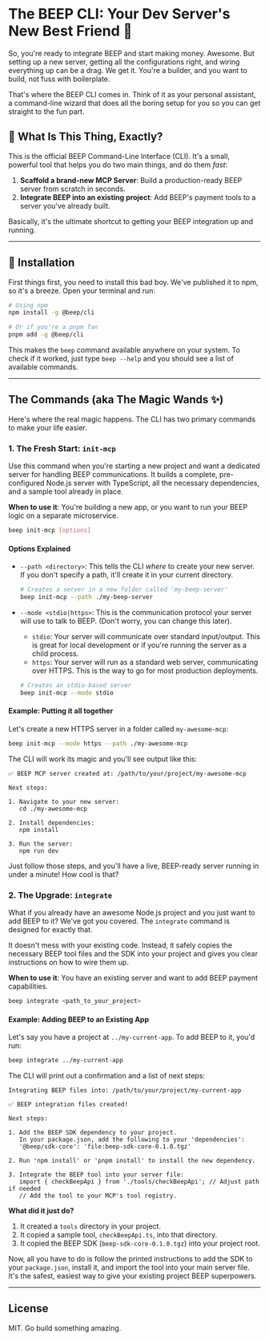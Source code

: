 # The BEEP CLI: Your Dev Server's New Best Friend 🤖

So, you're ready to integrate BEEP and start making money. Awesome. But setting up a new server, getting all the configurations right, and wiring everything up can be a drag. We get it. You're a builder, and you want to build, not fuss with boilerplate.

That's where the BEEP CLI comes in. Think of it as your personal assistant, a command-line wizard that does all the boring setup for you so you can get straight to the fun part.

## 🤔 What Is This Thing, Exactly?

This is the official BEEP Command-Line Interface (CLI). It's a small, powerful tool that helps you do two main things, and do them *fast*:

1.  **Scaffold a brand-new MCP Server**: Build a production-ready BEEP server from scratch in seconds.
2.  **Integrate BEEP into an existing project**: Add BEEP's payment tools to a server you've already built.

Basically, it's the ultimate shortcut to getting your BEEP integration up and running.

--- 

## 🚀 Installation

First things first, you need to install this bad boy. We've published it to npm, so it's a breeze. Open your terminal and run:

```bash
# Using npm
npm install -g @beep/cli

# Or if you're a pnpm fan
pnpm add -g @beep/cli
```

This makes the `beep` command available anywhere on your system. To check if it worked, just type `beep --help` and you should see a list of available commands.

--- 

## The Commands (aka The Magic Wands ✨)

Here's where the real magic happens. The CLI has two primary commands to make your life easier.

### 1. The Fresh Start: `init-mcp`

Use this command when you're starting a new project and want a dedicated server for handling BEEP communications. It builds a complete, pre-configured Node.js server with TypeScript, all the necessary dependencies, and a sample tool already in place.

**When to use it**: You're building a new app, or you want to run your BEEP logic on a separate microservice.

```bash
beep init-mcp [options]
```

#### Options Explained

*   `--path <directory>`: This tells the CLI *where* to create your new server. If you don't specify a path, it'll create it in your current directory.

    ```bash
    # Creates a server in a new folder called 'my-beep-server'
    beep init-mcp --path ./my-beep-server
    ```

*   `--mode <stdio|https>`: This is the communication protocol your server will use to talk to BEEP. (Don't worry, you can change this later).
    *   `stdio`: Your server will communicate over standard input/output. This is great for local development or if you're running the server as a child process.
    *   `https`: Your server will run as a standard web server, communicating over HTTPS. This is the way to go for most production deployments.

    ```bash
    # Creates an stdio-based server
    beep init-mcp --mode stdio
    ```

#### Example: Putting it all together

Let's create a new HTTPS server in a folder called `my-awesome-mcp`:

```bash
beep init-mcp --mode https --path ./my-awesome-mcp
```

The CLI will work its magic and you'll see output like this:

```
✅ BEEP MCP server created at: /path/to/your/project/my-awesome-mcp

Next steps:

1. Navigate to your new server:
   cd ./my-awesome-mcp

2. Install dependencies:
   npm install

3. Run the server:
   npm run dev
```

Just follow those steps, and you'll have a live, BEEP-ready server running in under a minute! How cool is that?

### 2. The Upgrade: `integrate`

What if you already have an awesome Node.js project and you just want to add BEEP to it? We've got you covered. The `integrate` command is designed for exactly that.

It doesn't mess with your existing code. Instead, it safely copies the necessary BEEP tool files and the SDK into your project and gives you clear instructions on how to wire them up.

**When to use it**: You have an existing server and want to add BEEP payment capabilities.

```bash
beep integrate <path_to_your_project>
```

#### Example: Adding BEEP to an Existing App

Let's say you have a project at `../my-current-app`. To add BEEP to it, you'd run:

```bash
beep integrate ../my-current-app
```

The CLI will print out a confirmation and a list of next steps:

```
Integrating BEEP files into: /path/to/your/project/my-current-app

✅ BEEP integration files created!

Next steps:

1. Add the BEEP SDK dependency to your project.
   In your package.json, add the following to your 'dependencies':
   '@beep/sdk-core': 'file:beep-sdk-core-0.1.0.tgz'

2. Run 'npm install' or 'pnpm install' to install the new dependency.

3. Integrate the BEEP tool into your server file:
   import { checkBeepApi } from './tools/checkBeepApi'; // Adjust path if needed
   // Add the tool to your MCP's tool registry.
```

**What did it just do?**

1.  It created a `tools` directory in your project.
2.  It copied a sample tool, `checkBeepApi.ts`, into that directory.
3.  It copied the BEEP SDK (`beep-sdk-core-0.1.0.tgz`) into your project root.

Now, all you have to do is follow the printed instructions to add the SDK to your `package.json`, install it, and import the tool into your main server file. It's the safest, easiest way to give your existing project BEEP superpowers.

--- 

## License

MIT. Go build something amazing.
